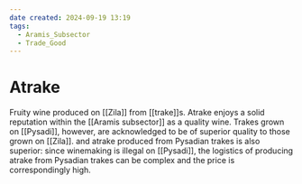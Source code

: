 ```yaml
---
date created: 2024-09-19 13:19
tags:
  - Aramis_Subsector
  - Trade_Good
---
```


# Atrake

Fruity wine produced on [[Zila]] from [[trake]]s. Atrake enjoys a solid reputation within the [[Aramis subsector]] as a quality wine. Trakes grown on [[Pysadi]], however, are acknowledged to be of superior quality to those grown on [[Zila]]. and atrake produced from Pysadian trakes is also superior: since winemaking is illegal on [[Pysadi]], the logistics of producing atrake from Pysadian trakes can be complex and the price is correspondingly high.
